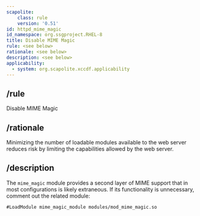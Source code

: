 ```yaml
---
scapolite:
    class: rule
    version: '0.51'
id: httpd_mime_magic
id_namespace: org.ssgproject.RHEL-8
title: Disable MIME Magic
rule: <see below>
rationale: <see below>
description: <see below>
applicability:
  - system: org.scapolite.xccdf.applicability
---
```



## /rule

Disable MIME Magic

## /rationale

Minimizing
the number of loadable modules available to the web server reduces risk
by limiting the capabilities allowed by the web server.

## /description

The
`mime_magic` module provides a second layer of MIME support that in most
configurations is likely extraneous. If its functionality is
unnecessary, comment out the related module:

``` 
#LoadModule mime_magic_module modules/mod_mime_magic.so
```

